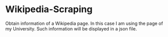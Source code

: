 # Wikipedia-Scraping
Obtain information of a Wikipedia page. In this case I am using the page of my University. Such information will be displayed in a json file.
